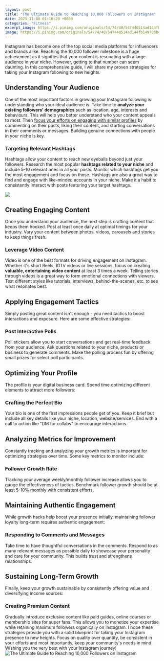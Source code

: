 ```yaml
---
layout: post
title: "The Ultimate Guide to Reaching 10,000 Followers on Instagram"
date: 2023-11-08 01:16:29 +0000
categories: "Fitness"
excerpt_image: https://i.pinimg.com/originals/54/74/40/547440514ad144fb14970bb44d67122e.png
image: https://i.pinimg.com/originals/54/74/40/547440514ad144fb14970bb44d67122e.png
---
```


Instagram has become one of the top social media platforms for influencers and brands alike. Reaching the 10,000 follower milestone is a huge achievement as it signifies that your content is resonating with a large audience in your niche. However, getting to that number can seem daunting. In this comprehensive guide, I will share my proven strategies for taking your Instagram following to new heights.
## Understanding Your Audience
One of the most important factors in growing your Instagram following is understanding who your ideal audience is. Take time to **analyze your existing followers' demographics** such as location, age, interests and behaviours. This will help you better understand who your content appeals to most. Then [focus your efforts on engaging with similar profiles](https://yt.io.vn/collection/acuff) by commenting on their posts, liking their content, and starting conversations in their comments or messages. Building genuine connections with people in your niche is key.
### Targeting Relevant Hashtags 
Hashtags allow your content to reach new eyeballs beyond just your followers. Research the most popular **hashtags related to your niche** and include 5-10 relevant ones in all your posts. Monitor which hashtags get you the most engagement and focus on those. Hashtags are also a great way to find and engage with like-minded accounts in your niche. Make it a habit to consistently interact with posts featuring your target hashtags.

![](https://3.bp.blogspot.com/-V_uG8VM7bLE/WSq3J64r94I/AAAAAAABJko/f0Q3sgAnNXgoe41Ou_wau1kndm4k54JlQCLcB/s1600/instagram-tips-infographic.jpg)
## Creating Engaging Content 
Once you understand your audience, the next step is crafting content that keeps them hooked. Post at least once daily at optimal timings for your industry. Vary your content between photos, videos, carousels and stories to keep things fresh.
### Leverage Video Content
Video is one of the best formats for driving engagement on Instagram. Whether it's short Reels, IGTV videos or live sessions, focus on creating **valuable, entertaining video content** at least 3 times a week. Telling stories through videos is a great way to form emotional connections with viewers. Test different styles like tutorials, interviews, behind-the-scenes, etc. to see what resonates best. 
## Applying Engagement Tactics
Simply posting great content isn't enough - you need tactics to boost interactions and exposure. Here are some effective strategies:
### Post Interactive Polls 
Poll stickers allow you to start conversations and get real-time feedback from your audience. Ask questions related to your niche, products or business to generate comments. Make the polling process fun by offering small prizes for select poll participants.
## Optimizing Your Profile 
The profile is your digital business card. Spend time optimizing different elements to attract more followers:
### Crafting the Perfect Bio
Your bio is one of the first impressions people get of you. Keep it brief but include all key details like your niche, location, website/services. End with a call to action like "DM for collabs" to encourage interactions. 
## Analyzing Metrics for Improvement
Constantly tracking and analyzing your growth metrics is important for optimizing strategies over time. Some key metrics to monitor include:
### Follower Growth Rate
Tracking your average weekly/monthly follower increase allows you to gauge the effectiveness of tactics. Benchmark follower growth should be at least 5-10% monthly with consistent efforts.
## Maintaining Authentic Engagement 
While growth hacks help boost your presence initially, maintaining follower loyalty long-term requires authentic engagement:
### Responding to Comments and Messages 
Take time to have thoughtful conversations in the comments. Respond to as many relevant messages as possible daily to showcase your personality and care for your community. This builds trust and strengthens relationships.
## Sustaining Long-Term Growth  
Finally, keep your growth sustainable by consistently offering value and diversifying income sources:  
### Creating Premium Content
Gradually introduce exclusive content like paid guides, online courses or membership sites for super fans. This allows you to monetize your expertise while retaining maximum followers organically on Instagram. 
I hope these strategies provide you with a solid blueprint for taking your Instagram presence to new heights. Focus on quality over quantity, be consistent in your efforts and most importantly, keep your community's needs in mind. Wishing you the very best with your Instagram journey!
![The Ultimate Guide to Reaching 10,000 Followers on Instagram](https://i.pinimg.com/originals/54/74/40/547440514ad144fb14970bb44d67122e.png)